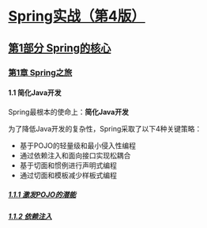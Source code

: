 # [Spring实战（第4版）](../../../README.md)

## [第1部分 Spring的核心](../../README.md)

### [第1章 Spring之旅](../README.md)

#### 1.1 简化Java开发

Spring最根本的使命上：**简化Java开发**

为了降低Java开发的复杂性，Spring采取了以下4种关键策略：
- 基于POJO的轻量级和最小侵入性编程
- 通过依赖注入和面向接口实现松耦合
- 基于切面和惯例进行声明式编程
- 通过切面和模板减少样板式编程

##### [1.1.1 激发POJO的潜能](./1.1.1_激发POJO的潜能/README.md)

##### [1.1.2 依赖注入](./1.1.2_依赖注入/README.md)